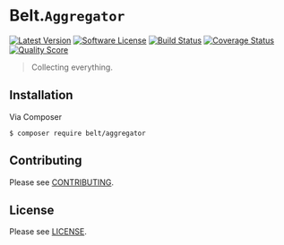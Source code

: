 # Belt.`Aggregator`

[![Latest Version](http://img.shields.io/packagist/v/belt/aggregator.svg?style=flat-square)](https://github.com/beltphp/aggregator/releases)
[![Software License](http://img.shields.io/packagist/l/belt/aggregator.svg?style=flat-square)](LICENSE)
[![Build Status](https://img.shields.io/travis/beltphp/aggregator/master.svg?style=flat-square)](https://travis-ci.org/beltphp/releases)
[![Coverage Status](http://img.shields.io/scrutinizer/coverage/g/beltphp/aggregator.svg?style=flat-square)](https://scrutinizer-ci.com/g/beltphp/aggregator/code-structure)
[![Quality Score](http://img.shields.io/scrutinizer/g/beltphp/aggregator.svg?style=flat-square)](https://scrutinizer-ci.com/g/beltphp/aggregator/)

> Collecting everything.

## Installation

Via Composer

```shell
$ composer require belt/aggregator
```

## Contributing

Please see [CONTRIBUTING](https://github.com/beltphp/aggregator/blob/master/CONTRIBUTING.md).

## License

Please see [LICENSE](https://github.com/beltphp/aggregator/blob/master/LICENSE).
